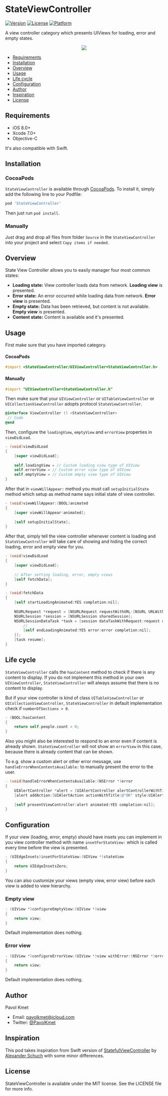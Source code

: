 # StateViewController

[![Version](https://img.shields.io/cocoapods/v/StateViewController.svg?style=flat)](http://cocoapods.org/pods/StateViewController)
[![License](https://img.shields.io/cocoapods/l/StateViewController.svg?style=flat)](http://cocoapods.org/pods/StateViewController)
[![Platform](https://img.shields.io/cocoapods/p/StateViewController.svg?style=flat)](http://cocoapods.org/pods/StateViewController)

A view controller category which presents UIViews for loading, error and empty states.

<p align="center"> 
<img src=Resources/StateViewController-Gif.gif>
</p>

- [Requirements](#requirements)
- [Installation](#installation)
- [Overview](#overview)
- [Usage](#usage)
- [Life cycle](#life-cycle)
- [Configuration](#configuration)
- [Author](#author)
- [Inspiration](#inspiration)
- [License](#license)

## Requirements

- iOS 8.0+
- Xcode 7.0+
- Objective-C

It's also compatible with Swift.

## Installation

### CocoaPods

`StateViewController` is available through [CocoaPods](http://cocoapods.org). To install
it, simply add the following line to your Podfile:

```ruby
pod 'StateViewController'
```

Then just run `pod install`.

### Manually

Just drag and drop all files from folder `Source` in the `StateViewController` into your project and select `Copy items if needed`.

## Overview

State View Controller allows you to easily manager four most common states:

* **Loading state:** View controller loads data from network. **Loading view** is presented.
* **Error state:** An error occurred while loading data from network. **Error view** is presented.
* **Empty state:** Data has been retrieved, but content is not available. **Empty view** is presented.
* **Content state:** Content is available and it's presented.

## Usage

First make sure that you have imported category.

#### CocoaPods

```objective-c
#import <StateViewController/UIViewController+StateViewController.h>
```

#### Manually

```objective-c
#import "UIViewController+StateViewController.h"
```

Then make sure that your `UIViewController` or `UITableViewController` or `UICollectionViewController` adopts protocol `StateViewController`.

```objective-c
@interface ViewController () <StateViewController>
 // Code
@end
```

Then, configure the `loadingView`, `emptyView` and `errorView` properties in `viewDidLoad`.

```objective-c
- (void)viewDidLoad
{
    [super viewDidLoad];
    
    self.loadingView = // Custom loading view type of UIView
    self.errorView = // Custom error view type of UIView
    self.emptyView = // Custom empty view type of UIView
}
```

After that in `viewWillAppear:` method you must call `setupInitialState` method which setup as method name says initial state of view controller.

```objective-c
- (void)viewWillAppear:(BOOL)animated
{
    [super viewWillAppear:animated];
    
    [self setupInitialState];
}
```

After that, simply tell the view controller whenever content is loading and `StateViewController` will take care of showing and hiding the correct loading, error and empty view for you.

```objective-c
- (void)viewDidLoad
{
    [super viewDidLoad];
    
    // After setting loading, error, empty views
    [self fetchData];
}

- (void)fetchData
{
    [self startLoadingAnimated:YES completion:nil];
    
    NSURLRequest *request = [NSURLRequest requestWithURL:[NSURL URLWithString:@"http://example.com"]];
    NSURLSession *session = [NSURLSession sharedSession];
    NSURLSessionDataTask *task = [session dataTaskWithRequest:request completionHandler: ^(NSData *data, NSURLResponse *response, NSError *error) {
        //
        [self endLoadingAnimated:YES error:error completion:nil];
    }];
    [task resume];
}
```

## Life cycle

`StateViewController` calls the `hasContent` method to check if there is any content to display. If you do not implement this method in your own `UIViewController`, `StateViewController` will always assume that there is no content to display. 

But if your view controller is kind of class `UITableViewController` or `UICollectionViewController`, `StateViewController` in default implementation check if `numberOfSections > 0`.

```objective-c
- (BOOL)hasContent
{
    return self.people.count > 0;
}
```

Also you might also be interested to respond to an error even if content is already shown. `StateViewController` will not show an `errorView` in this case, because there is already content that can be shown.

To e.g. show a custom alert or other error message, use `handleErrorWhenContentsAvailable:` to manually present the error to the user.

```objective-c
- (void)handleErrorWhenContentsAvailable:(NSError *)error
{
    UIAlertController *alert = [UIAlertController alertControllerWithTitle:@"Error" message:error.localizedDescription preferredStyle:UIAlertControllerStyleAlert];
    [alert addAction:[UIAlertAction actionWithTitle:@"OK" style:UIAlertActionStyleDefault handler:nil]];
    
    [self presentViewController:alert animated:YES completion:nil];
}
```

## Configuration

If your view (loading, error, empty) should have insets you can implement in you view controller method with name `insetForStateView:` which is called every time before the view is presented.

```objective-c
- (UIEdgeInsets)insetForStateView:(UIView *)stateView
{
    return UIEdgeInsetsZero;
}
```

You can also customize your views (empty view, error view) before each view is added to view hierarchy.

### Empty view

```objective-c
- (UIView *)configureEmptyView:(UIView *)view
{
    return view;
}
```

Default implementation does nothing.

### Error view

```objective-c
- (UIView *)configureErrorView:(UIView *)view withError:(NSError *)error
{
    return view;
}
```

Default implementation does nothing.

## Author

Pavol Kmet

- Email: [pavolkmet@icloud.com](mailto:pavolkmet@icloud.com)
- Twitter: [@PavolKmet](https://twitter.com/PavolKmet)

## Inspiration

This pod takes inspiration from Swift version of [StatefulViewController](https://github.com/aschuch/StatefulViewController) by [Alexander Schuch](https://twitter.com/schuchalexander) with some minor differences.

## License

StateViewController is available under the MIT license. See the LICENSE file for more info.
